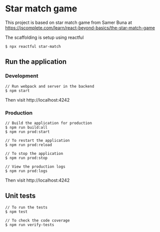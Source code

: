 # Star match game

This project is based on star match game from Samer Buna at https://jscomplete.com/learn/react-beyond-basics/the-star-match-game

The scaffolding is setup using reactful

    $ npx reactful star-match

## Run the application

### Development

    // Run webpack and server in the backend
    $ npm start

Then visit http://localhost:4242

### Production

    // Build the application for production
    $ npm run build:all
    $ npm run prod:start

    // To restart the application
    $ npm run prod:reload

    // To stop the application
    $ npm run prod:stop

    // View the production logs
    $ npm run prod:logs

Then visit http://localhost:4242

## Unit tests

    // To run the tests
    $ npm test

    // To check the code coverage
    $ npm run verify-tests
